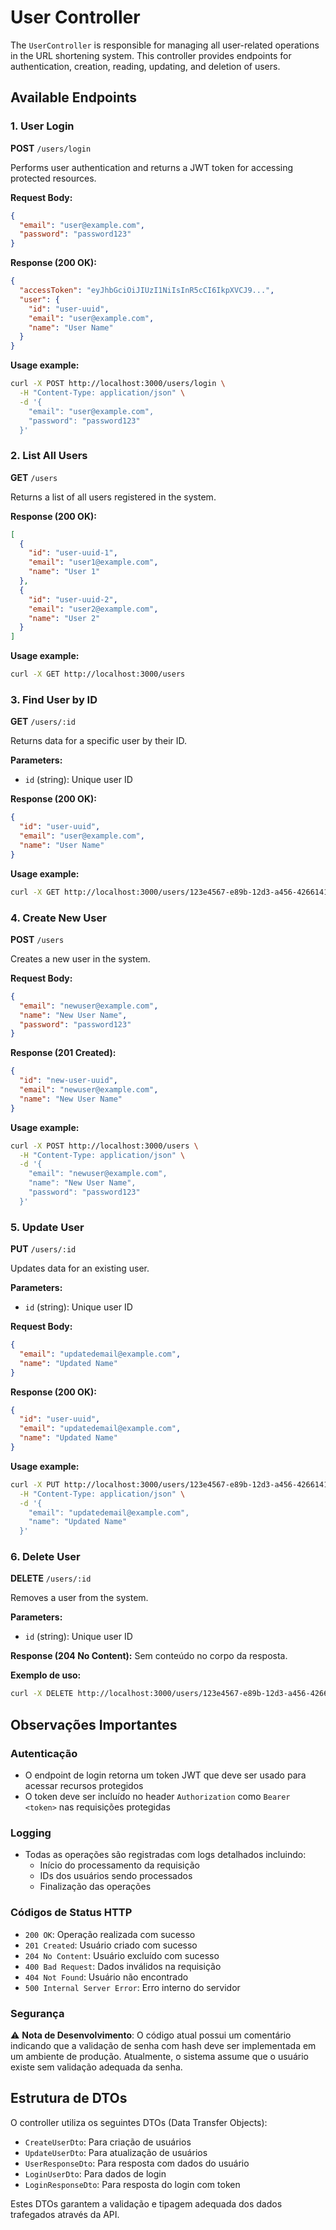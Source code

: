 # User Controller

The `UserController` is responsible for managing all user-related operations in the URL shortening system. This controller provides endpoints for authentication, creation, reading, updating, and deletion of users.

## Available Endpoints

### 1. User Login
**POST** `/users/login`

Performs user authentication and returns a JWT token for accessing protected resources.

**Request Body:**
```json
{
  "email": "user@example.com",
  "password": "password123"
}
```

**Response (200 OK):**
```json
{
  "accessToken": "eyJhbGciOiJIUzI1NiIsInR5cCI6IkpXVCJ9...",
  "user": {
    "id": "user-uuid",
    "email": "user@example.com",
    "name": "User Name"
  }
}
```

**Usage example:**
```bash
curl -X POST http://localhost:3000/users/login \
  -H "Content-Type: application/json" \
  -d '{
    "email": "user@example.com",
    "password": "password123"
  }'
```

### 2. List All Users
**GET** `/users`

Returns a list of all users registered in the system.

**Response (200 OK):**
```json
[
  {
    "id": "user-uuid-1",
    "email": "user1@example.com",
    "name": "User 1"
  },
  {
    "id": "user-uuid-2",
    "email": "user2@example.com",
    "name": "User 2"
  }
]
```

**Usage example:**
```bash
curl -X GET http://localhost:3000/users
```

### 3. Find User by ID
**GET** `/users/:id`

Returns data for a specific user by their ID.

**Parameters:**
- `id` (string): Unique user ID

**Response (200 OK):**
```json
{
  "id": "user-uuid",
  "email": "user@example.com",
  "name": "User Name"
}
```

**Usage example:**
```bash
curl -X GET http://localhost:3000/users/123e4567-e89b-12d3-a456-426614174000
```

### 4. Create New User
**POST** `/users`

Creates a new user in the system.

**Request Body:**
```json
{
  "email": "newuser@example.com",
  "name": "New User Name",
  "password": "password123"
}
```

**Response (201 Created):**
```json
{
  "id": "new-user-uuid",
  "email": "newuser@example.com",
  "name": "New User Name"
}
```

**Usage example:**
```bash
curl -X POST http://localhost:3000/users \
  -H "Content-Type: application/json" \
  -d '{
    "email": "newuser@example.com",
    "name": "New User Name",
    "password": "password123"
  }'
```

### 5. Update User
**PUT** `/users/:id`

Updates data for an existing user.

**Parameters:**
- `id` (string): Unique user ID

**Request Body:**
```json
{
  "email": "updatedemail@example.com",
  "name": "Updated Name"
}
```

**Response (200 OK):**
```json
{
  "id": "user-uuid",
  "email": "updatedemail@example.com",
  "name": "Updated Name"
}
```

**Usage example:**
```bash
curl -X PUT http://localhost:3000/users/123e4567-e89b-12d3-a456-426614174000 \
  -H "Content-Type: application/json" \
  -d '{
    "email": "updatedemail@example.com",
    "name": "Updated Name"
  }'
```

### 6. Delete User
**DELETE** `/users/:id`

Removes a user from the system.

**Parameters:**
- `id` (string): Unique user ID

**Response (204 No Content):**
Sem conteúdo no corpo da resposta.

**Exemplo de uso:**
```bash
curl -X DELETE http://localhost:3000/users/123e4567-e89b-12d3-a456-426614174000
```

## Observações Importantes

### Autenticação
- O endpoint de login retorna um token JWT que deve ser usado para acessar recursos protegidos
- O token deve ser incluído no header `Authorization` como `Bearer <token>` nas requisições protegidas

### Logging
- Todas as operações são registradas com logs detalhados incluindo:
  - Início do processamento da requisição
  - IDs dos usuários sendo processados
  - Finalização das operações

### Códigos de Status HTTP
- `200 OK`: Operação realizada com sucesso
- `201 Created`: Usuário criado com sucesso
- `204 No Content`: Usuário excluído com sucesso
- `400 Bad Request`: Dados inválidos na requisição
- `404 Not Found`: Usuário não encontrado
- `500 Internal Server Error`: Erro interno do servidor

### Segurança
⚠️ **Nota de Desenvolvimento**: O código atual possui um comentário indicando que a validação de senha com hash deve ser implementada em um ambiente de produção. Atualmente, o sistema assume que o usuário existe sem validação adequada da senha.

## Estrutura de DTOs

O controller utiliza os seguintes DTOs (Data Transfer Objects):

- `CreateUserDto`: Para criação de usuários
- `UpdateUserDto`: Para atualização de usuários
- `UserResponseDto`: Para resposta com dados do usuário
- `LoginUserDto`: Para dados de login
- `LoginResponseDto`: Para resposta do login com token

Estes DTOs garantem a validação e tipagem adequada dos dados trafegados através da API.
